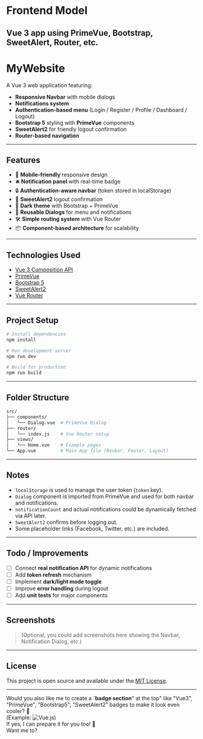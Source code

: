 # Frontend Model  
Vue 3 app using PrimeVue, Bootstrap, SweetAlert, Router, etc. 
---

# MyWebsite

A Vue 3 web application featuring:
- **Responsive Navbar** with mobile dialogs
- **Notifications system**
- **Authentication-based menu** (Login / Register / Profile / Dashboard / Logout)
- **Bootstrap 5** styling with **PrimeVue** components
- **SweetAlert2** for friendly logout confirmation
- **Router-based navigation**

---

## Features

- 📱 **Mobile-friendly** responsive design
- 🛎️ **Notification panel** with real-time badge
- 🔒 **Authentication-aware navbar** (token stored in localStorage)
- 💬 **SweetAlert2** logout confirmation
- 🌙 **Dark theme** with Bootstrap + PrimeVue
- 🧩 **Reusable Dialogs** for menu and notifications
- 🛠️ **Simple routing system** with Vue Router
- 📦 **Component-based architecture** for scalability

---

## Technologies Used

- [Vue 3 Composition API](https://vuejs.org/)
- [PrimeVue](https://primevue.org/)
- [Bootstrap 5](https://getbootstrap.com/)
- [SweetAlert2](https://sweetalert2.github.io/)
- [Vue Router](https://router.vuejs.org/)

---

## Project Setup

```bash
# Install dependencies
npm install

# Run development server
npm run dev

# Build for production
npm run build
```

---

## Folder Structure

```bash
src/
├── components/
│   └── Dialog.vue  # PrimeVue Dialog
├── router/
│   └── index.js    # Vue Router setup
├── views/
│   └── Home.vue    # Example pages
└── App.vue         # Main App file (Navbar, Footer, Layout)
```

---

## Notes

- `localStorage` is used to manage the user token (`token` key).
- `Dialog` component is imported from PrimeVue and used for both navbar and notifications.
- `notificationCount` and actual notifications could be dynamically fetched via API later.
- `SweetAlert2` confirms before logging out.
- Some placeholder links (Facebook, Twitter, etc.) are included.

---

## Todo / Improvements

- [ ] Connect **real notification API** for dynamic notifications
- [ ] Add **token refresh** mechanism
- [ ] Implement **dark/light mode toggle**
- [ ] Improve **error handling** during logout
- [ ] Add **unit tests** for major components

---

## Screenshots

> (Optional, you could add screenshots here showing the Navbar, Notification Dialog, etc.)

---

## License

This project is open source and available under the [MIT License](LICENSE).

---

Would you also like me to create a **`badge section**" at the top" like "Vue3", "PrimeVue", "Bootstrap5", "SweetAlert2" badges to make it look even cooler? 🚀  
(Example: ![Vue.js](https://img.shields.io/badge/Vue.js-35495E?style=for-the-badge&logo=vue.js&logoColor=4FC08D))  
If yes, I can prepare it for you too! 🎨  
Want me to?
